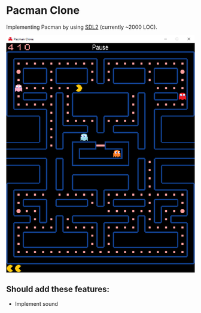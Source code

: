 # Pacman Clone

Implementing Pacman by using [SDL2](https://wiki.libsdl.org/FrontPage) (currently ~2000 LOC).

![screenshot](https://github.com/squarematr1x/Pacman-Clone/blob/main/screenshots/screenshot.png?raw=true)

## Should add these features:

* Implement sound
